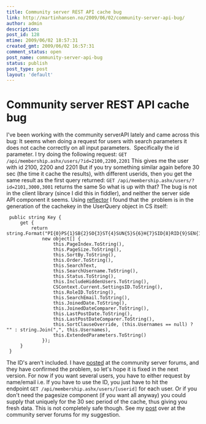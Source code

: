 ```yaml
---
title: Community server REST API cache bug
link: http://martinhansen.no/2009/06/02/community-server-api-bug/
author: admin
description: 
post_id: 128
mtime: 2009/06/02 18:57:31
created_gmt: 2009/06/02 16:57:31
comment_status: open
post_name: community-server-api-bug
status: publish
post_type: post
layout: 'default'
---
```


# Community server REST API cache bug

I've been working with the community serverAPI lately and came across this bug: It seems when doing a request for users with search parameters it does not cache correctly on all input parameters.  Specifically the id parameter. I try doing the following request: `GET /api/membership.ashx/users/?id=2100,2200,2201` This gives me the user with id 2100, 2200 and 2201 But if you try something similar again before 30 sec (the time it cache the results), with different userids, then you get the same result as the first query returned: `GET /api/membership.ashx/users/?id=2101,3000,3001` returns the same So what is up with that? The bug is not in the client library (since I did this in fiddler), and neither the server side API component it seems. Using [reflector](http://www.red-gate.com/products/reflector/) I found that the  problem is in the generation of the cachekey in the UserQuery object in CS itself: 
```
 public string Key {
	 get {
		 return string.Format("PI{0}PS{1}SB{2}SO{3}ST{4}SUN{5}S{6}H{7}SID{8}RID{9}SEN{10}JD{11}JC{12}PD{13}PC{14}SCO{15}UN{16}EP{17}",
			 new object[] {
				 this.PageIndex.ToString(),
				 this.PageSize.ToString(),
				 this.SortBy.ToString(),
				 this.Order.ToString(),
				 this.SearchText,
				 this.SearchUsername.ToString(),
				 this.Status.ToString(),
				 this.IncludeHiddenUsers.ToString(),
				 CSContext.Current.SettingsID.ToString(),
				 this.RoleID.ToString(),
				 this.SearchEmail.ToString(),
				 this.JoinedDate.ToString(),
				 this.JoinedDateComparer.ToString(),
				 this.LastPostDate.ToString(),
				 this.LastPostDateComparer.ToString(),
				 this.SortClauseOverride, (this.Usernames == null) ? "" : string.Join(",", this.Usernames),
				 this.ExtendedParameters.ToString()
			 });
	 }
 }
```
 The ID's aren't included. I have [posted](http://dev.communityserver.com/forums/p/506815/648880.aspx) at the community server forums, and they have confirmed the problem, so let's hope it is fixed in the next version. For now if you want several users, you have to either request by name/email i.e. If you have to use the ID, you just have to hit the endpoint `GET /api/membership.ashx/users/[userid]` for each user. Or if you don't need the pagesize component (if you want all anyway) you could supply that uniquely for the 30 sec period of the cache, thus giving you fresh data. This is not completely safe though. See my [post](http://dev.communityserver.com/forums/p/506815/648880.aspx) over at the community server forums for my suggestion.
